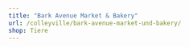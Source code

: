 ```yaml
---
title: "Bark Avenue Market & Bakery"
url: /colleyville/bark-avenue-market-und-bakery/
shop: Tiere
---
```

